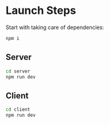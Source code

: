 # Launch Steps

Start with taking care of dependencies:

```bash
npm i
```

## Server

```bash
cd server
npm run dev
```

## Client

```bash
cd client
npm run dev
```